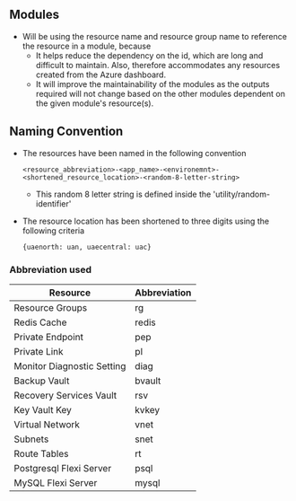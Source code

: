 ## Modules

* Will be using the resource name and resource group name to reference the resource in a module, because
    * It helps reduce the dependency on the id, which are long and difficult to maintain. Also, therefore accommodates
      any resources created from the Azure dashboard.
    * It will improve the maintainability of the modules as the outputs required will not change based on the other
      modules dependent on the given module's resource(s).

## Naming Convention

* The resources have been named in the following convention

  `<resource_abbreviation>-<app_name>-<environemnt>-<shortened_resource_location>-<random-8-letter-string>`

    * This random 8 letter string is defined inside the 'utility/random-identifier'

* The resource location has been shortened to three digits using the following criteria

  `{uaenorth: uan, uaecentral: uac}`

### Abbreviation used

| Resource                   | Abbreviation |
|----------------------------|--------------|
| Resource Groups            | rg           |
| Redis Cache                | redis        |
| Private Endpoint           | pep          |
| Private Link               | pl           |
| Monitor Diagnostic Setting | diag         |
| Backup Vault               | bvault       |
| Recovery Services Vault    | rsv          |           
| Key Vault Key              | kvkey        |
| Virtual Network            | vnet         |
| Subnets                    | snet         |
| Route Tables               | rt           |
| Postgresql Flexi Server    | psql         |
| MySQL Flexi Server         | mysql        |



